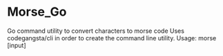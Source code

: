 # Morse_Go
Go command utility to convert characters to morse code
Uses codegangsta/cli in order to create the command line utility.
Usage:
morse [input]

